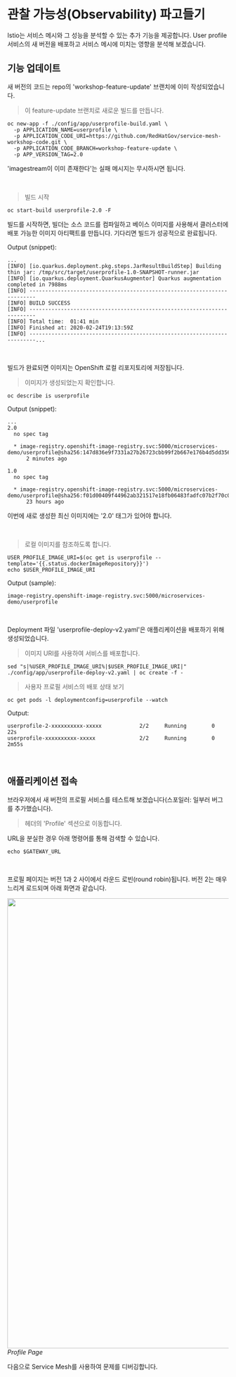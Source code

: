 # 관찰 가능성(Observability) 파고들기

Istio는 서비스 메시와 그 성능을 분석할 수 있는 추가 기능을 제공합니다. User profile 서비스의 새 버전을 배포하고 서비스 메시에 미치는 영향을 분석해 보겠습니다.

## 기능 업데이트

새 버전의 코드는 repo의 'workshop-feature-update' 브랜치에 이미 작성되었습니다.

<blockquote>
<i class="fa fa-terminal"></i>
이 feature-update 브랜치로 새로운 빌드를 만듭니다.
</blockquote>

```execute
oc new-app -f ./config/app/userprofile-build.yaml \
  -p APPLICATION_NAME=userprofile \
  -p APPLICATION_CODE_URI=https://github.com/RedHatGov/service-mesh-workshop-code.git \
  -p APPLICATION_CODE_BRANCH=workshop-feature-update \
  -p APP_VERSION_TAG=2.0
```

<p><i class="fa fa-info-circle"></i> 'imagestream이 이미 존재한다'는 실패 메시지는 무시하시면 됩니다.</p>

<br>

<blockquote>
<i class="fa fa-terminal"></i>
빌드 시작
</blockquote>

```execute
oc start-build userprofile-2.0 -F
```

빌드를 시작하면, 빌더는 소스 코드를 컴파일하고 베이스 이미지를 사용해서 클러스터에 배포 가능한 이미지 아티팩트를 만듭니다. 기다리면 빌드가 성공적으로 완료됩니다.

Output (snippet):
```
...
[INFO] [io.quarkus.deployment.pkg.steps.JarResultBuildStep] Building thin jar: /tmp/src/target/userprofile-1.0-SNAPSHOT-runner.jar
[INFO] [io.quarkus.deployment.QuarkusAugmentor] Quarkus augmentation completed in 7988ms
[INFO] ------------------------------------------------------------------------
[INFO] BUILD SUCCESS
[INFO] ------------------------------------------------------------------------
[INFO] Total time:  01:41 min
[INFO] Finished at: 2020-02-24T19:13:59Z
[INFO] ------------------------------------------------------------------------...
```

<br>

빌드가 완료되면 이미지는 OpenShift 로컬 리포지토리에 저장됩니다.

<blockquote>
<i class="fa fa-terminal"></i>
이미지가 생성되었는지 확인합니다.
</blockquote>

```execute
oc describe is userprofile
```

Output (snippet):
```
...
2.0
  no spec tag

  * image-registry.openshift-image-registry.svc:5000/microservices-demo/userprofile@sha256:147d836e9f7331a27b26723cbb99f2b667e176b4d5dd356fea947c7ca4fc24a6
      2 minutes ago

1.0
  no spec tag

  * image-registry.openshift-image-registry.svc:5000/microservices-demo/userprofile@sha256:f01d00409f44962ab321517e18fb06483fadfc07b2f70c088f567acf20dc65eb
      23 hours ago
```

<p><i class="fa fa-info-circle"></i> 이번에 새로 생성한 최신 이미지에는 '2.0' 태그가 있어야 합니다.</p>

<br>

<blockquote>
<i class="fa fa-terminal"></i>
로컬 이미지를 참조하도록 합니다.
</blockquote>

```execute
USER_PROFILE_IMAGE_URI=$(oc get is userprofile --template='{{.status.dockerImageRepository}}')
echo $USER_PROFILE_IMAGE_URI
```

Output (sample):
```
image-registry.openshift-image-registry.svc:5000/microservices-demo/userprofile
```

<br>

Deployment 파일 'userprofile-deploy-v2.yaml'은 애플리케이션을 배포하기 위해 생성되었습니다.

<blockquote>
<i class="fa fa-terminal"></i>
이미지 URI를 사용하여 서비스를 배포합니다.
</blockquote>

```execute
sed "s|%USER_PROFILE_IMAGE_URI%|$USER_PROFILE_IMAGE_URI|" ./config/app/userprofile-deploy-v2.yaml | oc create -f -
```

<blockquote>
<i class="fa fa-terminal"></i>
사용자 프로필 서비스의 배포 상태 보기
</blockquote>

```execute
oc get pods -l deploymentconfig=userprofile --watch
```

Output:
```
userprofile-2-xxxxxxxxxx-xxxxx            2/2     Running        0          22s
userprofile-xxxxxxxxxx-xxxxx              2/2     Running        0          2m55s
```

<br>

## 애플리케이션 접속

브라우저에서 새 버전의 프로필 서비스를 테스트해 보겠습니다(스포일러: 일부러 버그를 추가했습니다).

<blockquote>
<i class="fa fa-desktop"></i>  
헤더의 'Profile' 섹션으로 이동합니다.
</blockquote>

<p><i class="fa fa-info-circle"></i> URL을 분실한 경우 아래 명령어를 통해 검색할 수 있습니다.</p>

```execute
echo $GATEWAY_URL
```

<br>

프로필 페이지는 버전 1과 2 사이에서 라운드 로빈(round robin)됩니다. 버전 2는 매우 느리게 로드되며 아래 화면과 같습니다.

<img src="images/app-profilepage-v2.png" width="1024"><br/>
 *Profile Page*

다음으로 Service Mesh를 사용하여 문제를 디버깅합니다.
